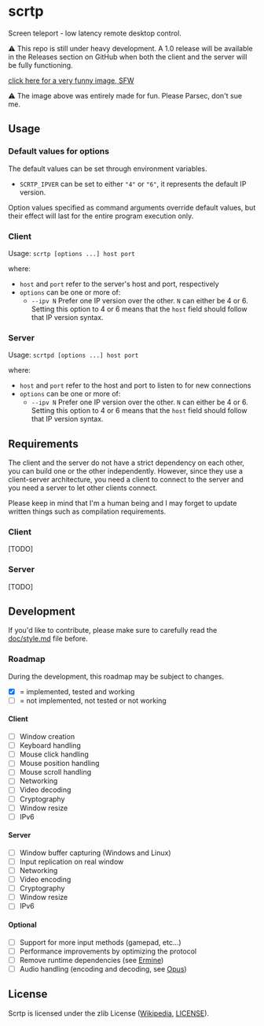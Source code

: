 # scrtp

Screen teleport - low latency remote desktop control.

⚠ This repo is still under heavy development. A 1.0 release will be available in the Releases section on GitHub when both the client and the server will be fully functioning.

[click here for a very funny image, SFW](https://raw.githubusercontent.com/EdoardoLaGreca/scrtp/main/img/fake_parsec_logo.png)

⚠ The image above was entirely made for fun. Please Parsec, don't sue me.

## Usage

### Default values for options

The default values can be set through environment variables.

 - `SCRTP_IPVER` can be set to either `"4"` or `"6"`, it represents the default IP version.

Option values specified as command arguments override default values, but their effect will last for the entire program execution only.

### Client

Usage: `scrtp [options ...] host port`

where:

 - `host` and `port` refer to the server's host and port, respectively
 - `options` can be one or more of:
   - `--ipv N` Prefer one IP version over the other. `N` can either be 4 or 6. Setting this option to 4 or 6 means that the `host` field should follow that IP version syntax.

### Server

Usage: `scrtpd [options ...] host port`

where:

 - `host` and `port` refer to the host and port to listen to for new connections
 - `options` can be one or more of:
   - `--ipv N` Prefer one IP version over the other. `N` can either be 4 or 6. Setting this option to 4 or 6 means that the `host` field should follow that IP version syntax.

## Requirements

The client and the server do not have a strict dependency on each other, you can build one or the other independently. However, since they use a client-server architecture, you need a client to connect to the server and you need a server to let other clients connect.

Please keep in mind that I'm a human being and I may forget to update written things such as compilation requirements.

### Client

[TODO]

### Server

[TODO]

## Development

If you'd like to contribute, please make sure to carefully read the [doc/style.md](doc/style.md) file before.

### Roadmap

During the development, this roadmap may be subject to changes.

- [x] = implemented, tested and working
- [ ] = not implemented, not tested or not working

#### Client

 - [ ] Window creation
 - [ ] Keyboard handling
 - [ ] Mouse click handling
 - [ ] Mouse position handling
 - [ ] Mouse scroll handling
 - [ ] Networking
 - [ ] Video decoding
 - [ ] Cryptography
 - [ ] Window resize
 - [ ] IPv6

#### Server

 - [ ] Window buffer capturing (Windows and Linux)
 - [ ] Input replication on real window
 - [ ] Networking
 - [ ] Video encoding
 - [ ] Cryptography
 - [ ] Window resize
 - [ ] IPv6

#### Optional

 - [ ] Support for more input methods (gamepad, etc...)
 - [ ] Performance improvements by optimizing the protocol
 - [ ] Remove runtime dependencies (see [Ermine](http://www.magicermine.com/))
 - [ ] Audio handling (encoding and decoding, see [Opus](https://opus-codec.org/))

## License

Scrtp is licensed under the zlib License ([Wikipedia](https://en.wikipedia.org/wiki/Zlib_License), [LICENSE](LICENSE)).
